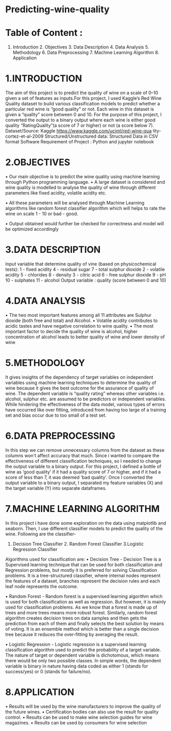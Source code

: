 # Predicting-wine-quality

# Table of Content :
1. Introduction 2. Objectives 3. Data Description 4. Data Analysis 5. Methodology 6. Data Preprocessing 7. Machine Learning Algorithm  8. Application

# 1.INTRODUCTION 
The aim of this project is to predict the quality of wine on a scale of 0–10 given a set of features as inputs.For this project, I used Kaggle’s Red Wine Quality dataset to build various classification models to predict whether a particular red wine is “good quality” or not. Each wine in this dataset is given a “quality” score between 0 and 10. For the purpose of this project, I converted the output to a binary output where each wine is either good quality “RatingQuality”(a score of 7 or higher) or not (a score below 7). Dataset/Source: Kaggle https://www.kaggle.com/uciml/red-wine-qua lity-cortez-et-al-2009 Structured/Unstructured data: Structured Data in CSV format Software Requirement of Project : Python and jupyter notebook 

# 2.OBJECTIVES 
 
• Our main objective is to predict the wine quality using machine learning through Python programming language. • A large dataset is considered and wine quality is modelled to analyse the quality of wine through different parameters like fixed acidity, volatile acidity etc. 
 
• All these parameters will be analysed through Machine Learning algorithms like random forest classifier algorithm which will helps to rate the wine on scale 1 - 10 or bad - good. 
 
• Output obtained would further be checked for correctness and model will be optimized accordingly 
 
 # 3.DATA DESCRIPTION 
 
Input variable that determine quality of vine (based on physicochemical tests): 1 - fixed acidity     4 - residual sugar         7 - total sulphur dioxide 2 - volatile acidity    5 - chlorides          8 - density  3 - citric acid             6 - free sulphur dioxide   9 - pH                10 - sulphates         11 - alcohol Output variable : quality (score between 0 and 10) 

# 4.DATA ANALYSIS 
 
• The two most important features among all 11 attributes are Sulphur dioxide (both free and total) and Alcohol. • Volatile acidity contributes to acidic tastes and have negative correlation to wine quality. • The most important factor to decide the quality of wine is alcohol, higher concentration of alcohol leads to better quality of wine and lower density of wine 
 
 
# 5.METHODOLOGY 
 
It gives insights of the dependency of target variables on independent variables using machine learning techniques to determine the quality of wine because it gives the best outcome for the assurance of quality of wine.  The dependent variable is “quality rating” whereas other variables i.e. alcohol, sulphur etc. are assumed to be predictors or independent variables. While hindering the effectiveness of the data model, various types of errors have occurred like over fitting, introduced from having too large of a training set and bias occur due to too small of a test set. 

# 6.DATA PREPROCESSING 
 
In this step we can remove unnecessary columns from the dataset as these columns won't affect accuracy that much. Since i wanted to compare the effectiveness of different classification techniques, so I needed to change the output variable to a binary output. For this project, I defined a bottle of wine as ‘good quality’ if it had a quality score of 7 or higher, and if it had a score of less than 7, it was deemed ‘bad quality’. Once I converted the output variable to a binary output, I separated my feature variables (X) and the target variable (Y) into separate dataframes. 

# 7.MACHINE LEARNING ALGORITHM 
 
In this project i have done some exploration on the data using matplotlib and seaborn. Then, I use different classifier models to predict the quality of the wine. Following are the classifier- 
 
1. Decision Tree Classifier 2. Random Forest Classifier 3.Logistic Regression Classifier 
 
Algorithms used for classification are: • Decision Tree - Decision Tree is a Supervised learning technique that can be used for both classification and Regression problems, but mostly it is preferred for solving Classification problems. It is a tree-structured classifier, where internal nodes represent the features of a dataset, branches represent the decision rules and each leaf node represents the outcome. 
 
• Random Forest - Random forest is a supervised learning algorithm which is used for both classification as well as regression. But however, it is mainly used for classification problems. As we know that a forest is made up of trees and more trees means more robust forest. Similarly, random forest algorithm creates decision trees on data samples and then gets the prediction from each of them and finally selects the best solution by means of voting. It is an ensemble method which is better than a single decision tree because it reduces the over-fitting by averaging the result. 
 
• Logistic Regression - Logistic regression is a supervised learning classification algorithm used to predict the probability of a target variable. The nature of target or dependent variable is dichotomous, which means there would be only two possible classes. In simple words, the dependent variable is binary in nature having data coded as either 1 (stands for success/yes) or 0 (stands for failure/no).

# 8.APPLICATION 
 
• Results will be used by the wine manufacturers to improve the quality of the future wines. • Certification bodies can also use the result for quality control. • Results can be used to make wine selection guides for wine magazines. • Results can be used by consumers for wine selection 
